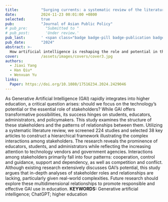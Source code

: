 ```yaml
---
title:          "Surging currents: a systematic review of the literature on dynamic stakeholder engagements in higher education in the generative artificial intelligence era"
date:           2024-11-23 00:01:00 +0800
selected:       true
pub:            "Journal of Asian Public Policy"
# pub_pre:        "Submitted to "
# pub_post:       'Under review.'
pub_last:       ' <span class="badge badge-pill badge-publication badge-success">Spotlight</span>'
pub_date:       "2024"
abstract: >-
  How artificial intelligence is reshaping the role and potential in the field of education? This paper highlights key roles for educators, students, admins, tech firms, and governments.
cover:          /assets/images/covers/cover3.jpg
authors:
  - Jiaxi Yang
  - Han Qiu*
  - Wenxuan Yu
links:
  Paper: https://doi.org/10.1080/17516234.2024.2429046
---
```


As Generative Artificial Intelligence (GAI) rapidly integrates into higher education, a critical question arises: should we focus on the technology’s potential or the essential role of stakeholders? While GAI offers transformative possibilities, its success hinges on students, educators, administrators, and policymakers. This study examines the structure of these stakeholders and the patterns of relationships between them. Utilizing a systematic literature review, we screened 224 studies and selected 38 key articles to construct a hierarchical framework illustrating the complex interactions among stakeholders. The research reveals the prominence of educators, students, and administrators while reflecting the increasing attention to technology vendors and government agencies. Interactions among stakeholders primarily fall into four patterns: cooperation, control and guidance, support and dependency, as well as competition and conflict. Although existing research extensively discusses GAI’s potential, this study argues that in-depth analyses of stakeholder roles and relationships are lacking, particularly given real-world complexities. Future research should explore these multidimensional relationships to promote responsible and effective GAI use in education.
**KEYWORDS:** Generative artificial intelligence; ChatGPT; higher education
